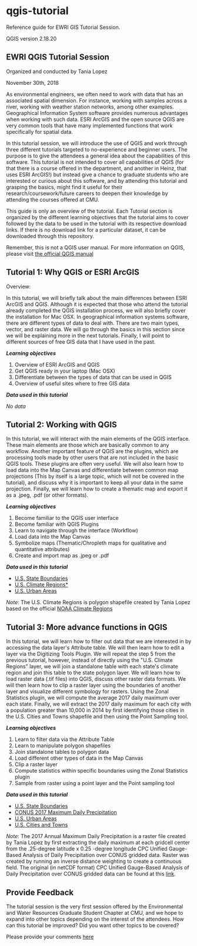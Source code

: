 # qgis-tutorial
Reference guide for EWRI GIS Tutorial Session.

QGIS version 2.18.20

## EWRI QGIS Tutorial Session
Organized and conducted by Tania Lopez

November 30th, 2018

As environmental engineers, we often need to work with data that has an associated spatial dimension. For instance, working with samples across a river, working with weather station networks, among other examples. Geographical Information System software provides numerous advantages when working with such data. ESRI ArcGIS and the open source QGIS are very common tools that have many implemented functions that work specifically for spatial data.

In this tutorial session, we will introduce the use of QGIS and work through three different tutorials targeted to no-experience and beginner users. The purpose is to give the attendees a general idea about the capabilities of this software. This tutorial is not intended to cover all capabilities of QGIS (for that there is a course offered in the department, and another in Heinz, that uses ESRI ArcGIS!) but instead give a chance to graduate students who are interested or curious about this software, and by attending this tutorial and grasping the basics, might find it useful for their research/coursework/future careers to deepen their knowledge by attending the courses offered at CMU.

This guide is only an overview of the tutorial. Each Tutorial section is organized by the different learning objectives that the tutorial aims to cover followed by the data to be used in the tutorial with its respective download links. If there is no download link for a particular dataset, it can be downloaded through this repository.

Remember, this is not a QGIS user manual. For more information on QGIS, please visit [the official QGIS manual](https://docs.qgis.org/2.8/en/docs/training_manual/index.html)

## Tutorial 1: Why QGIS or ESRI ArcGIS
Overview:

In this tutorial, we will briefly talk about the main differences between ESRI ArcGIS and QGIS. Although it is expected that those who attend the tutorial already completed the QGIS installation process, we will also briefly cover the installation for Mac OSX. In geographical information systems software, there are different types of data to deal with. There are two main types, vector, and raster data. We will go through the basics in this section since we will be explaining more in the next tutorials. Finally, I will point to different sources of free GIS data that I have used in the past.

**_Learning objectives_**
1. Overview of ESRI ArcGIS and QGIS
2. Get QGIS ready in your laptop (Mac OSX)
3. Differentiate between the types of data that can be used in QGIS
4. Overview of useful sites where to free GIS data

**_Data used in this tutorial_**

_No data_

## Tutorial 2: Working with QGIS

In this tutorial, we will interact with the main elements of the QGIS interface. These main elements are those which are basically common to any workflow. Another important feature of QGIS are the plugins, which are processing tools made by other users that are not included in the basic QGIS tools. These plugins are often very useful. We will also learn how to load data into the Map Canvas and differentiate between common map projections (This by itself is a large topic, which will not be covered in the tutorial), and discuss why it is important to keep all your data in the same projection. Finally, we will learn how to create a thematic map and export it as a .jpeg, .pdf (or other formats).


**_Learning objectives_**
1. Become familiar to the QGIS user interface
2. Become familiar with QGIS Plugins
3. Learn to navigate through the interface (Workflow)
4. Load data into the Map Canvas
5. Symbolize maps (Thematic/Chropleth maps for qualitative and quantitative attributes)
6. Create and import map as .jpeg or .pdf

**_Data used in this tutorial_**

* [U.S. State Boundaries](https://www.census.gov/geo/maps-data/data/cbf/cbf_state.html)
* [U.S. Climate Regions*](https://github.com/mushimu/qgis-tutorial/raw/master/conusclimateregion.zip)
* [U.S. Urban Areas](https://www.census.gov/cgi-bin/geo/shapefiles/index.php)

*Note*: The U.S. Climate Regions is polygon shapefile created by Tania Lopez based on the official [NOAA Climate Regions](https://www.ncdc.noaa.gov/monitoring-references/maps/us-climate-regions.php) 

## Tutorial 3: More advance functions in QGIS

In this tutorial, we will learn how to filter out data that we are interested in by accessing the data layer's Attribute table. We will then learn how to edit a layer via the Digitizing Tools Plugin. We will repeat the step 5 from the previous tutorial, however, instead of directly using the "U.S. Climate Regions" layer, we will join a standalone table with each state's climate region and join this table to the state polygon layer. We will learn how to load raster data (.tif files) into QGIS, discuss other raster data formats. We will then learn how to clip a raster layer using the boundaries of another layer and visualize different symbology for rasters. Using the Zonal Statistics plugin, we will compute the average 2017 daily maximum over each state. Finally, we will extract the 2017 daily maximum for each city with a population greater than 10,000 in 2014 by first identifying those cities in the U.S. Cities and Towns shapefile and then using the Point Sampling tool.

**_Learning objectives_**
1. Learn to filter data via the Attribute Table
2. Learn to manipulate polygon shapefiles
3. Join standalone tables to polygon data
4. Load different other types of data in the Map Canvas
5. Clip a raster layer
5. Compute statistics within specific boundaries using the Zonal Statistics plugin 
6. Sample from raster using a point layer and the Point sampling tool

**_Data used in this tutorial_**
* [U.S. State Boundaries](https://www.census.gov/geo/maps-data/data/cbf/cbf_state.html)
* [CONUS 2017 Maximum Daily Precipitation](https://github.com/mushimu/qgis-tutorial/raw/master/2017_dailyannualmaxima.tif)
* [U.S. Urban Areas](https://www.census.gov/cgi-bin/geo/shapefiles/index.php)
* [U.S. Cities and Towns](https://www.sciencebase.gov/catalog/item/581d051ae4b08da350d523ac)

*Note*: The 2017 Annual Maximum Daily Precipitation is a raster file created by Tania Lopez by first extracting the daily maximum at each gridcell center from the .25-degree latitude x 0.25 -degree longitude CPC Unified Gauge-Based Analysis of Daily Precipitation over CONUS gridded data. Raster was created by running an inverse distance weighting to create a continuous field. The original (in netCDF format) CPC Unified Gauge-Based Analysis of Daily Precipitation over CONUS gridded data can be found at this [link](https://www.esrl.noaa.gov/psd/data/gridded/data.unified.daily.conus.html).

## Provide Feedback

The tutorial session is the very first session offered by the Environmental and Water Resources Graduate Student Chapter at CMU, and we hope to expand into other topics depending on the interest of the attendees. How can this tutorial be improved? Did you want other topics to be covered? 

Please provide your comments [here](https://goo.gl/forms/DOeMAnqMDkviyD7w1)

